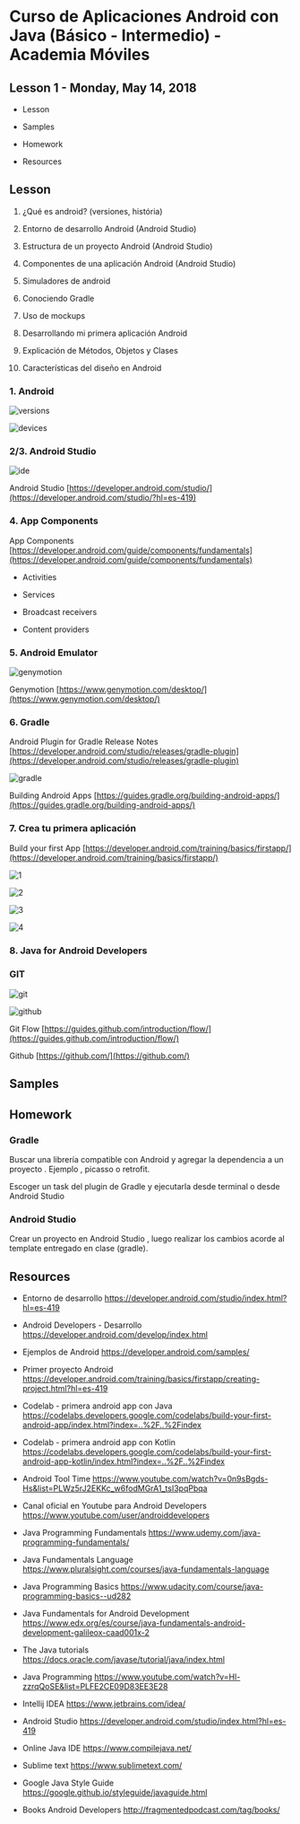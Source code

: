 # Curso de Aplicaciones Android con Java (Básico - Intermedio) - Academia Móviles

## Lesson 1 - Monday, May 14, 2018

- Lesson

- Samples

- Homework

- Resources

## Lesson

1. ¿Qué es android? (versiones, história)

2. Entorno de desarrollo Android (Android Studio)

3. Estructura de un proyecto Android (Android Studio)

4. Componentes de una aplicación Android (Android Studio)

5. Simuladores de android

6. Conociendo Gradle

7. Uso de mockups

8. Desarrollando mi primera aplicación Android

9. Explicación de Métodos, Objetos y Clases

10. Características del diseño en Android

### 1. Android

![versions](https://chart.googleapis.com/chart?chs=500x250&cht=p&chco=c4df9b%2C6fad0c&chf=bg%2Cs%2C00000000&chd=t%3A0.3%2C0.4%2C4.3%2C10.3%2C22.4%2C25.6%2C31.1%2C5.7&chl=Gingerbread%7CIce%20Cream%20Sandwich%7CJelly%20Bean%7CKitKat%7CLollipop%7CMarshmallow%7CNougat%7COreo)

![devices](https://chart.googleapis.com/chart?chs=400x250&cht=p&chco=c4df9b%2C6fad0c&chf=bg%2Cs%2C00000000&chd=t%3A2.9%2C5.5%2C91.1%2C0.5&chl=Xlarge%7CLarge%7CNormal%7CSmall)

### 2/3. Android Studio

![ide](https://developer.android.com/studio/images/studio-homepage-hero_2x.jpg?hl=es-419)

Android Studio [https://developer.android.com/studio/](https://developer.android.com/studio/?hl=es-419)

### 4. App Components

App Components [https://developer.android.com/guide/components/fundamentals](https://developer.android.com/guide/components/fundamentals)

- Activities

- Services

- Broadcast receivers

- Content providers

### 5. Android Emulator

![genymotion](https://www.genymotion.com/wp-content/uploads/2016/02/features-genymotion-imac.jpg)

Genymotion [https://www.genymotion.com/desktop/](https://www.genymotion.com/desktop/)

### 6. Gradle

Android Plugin for Gradle Release Notes  [https://developer.android.com/studio/releases/gradle-plugin](https://developer.android.com/studio/releases/gradle-plugin)

![gradle](https://www.safaribooksonline.com/library/view/gradle-recipes-for/9781491947272/assets/rega_0108.png)

Building Android Apps [https://guides.gradle.org/building-android-apps/](https://guides.gradle.org/building-android-apps/)

### 7. Crea tu primera aplicación

Build your first App [https://developer.android.com/training/basics/firstapp/](https://developer.android.com/training/basics/firstapp/)

![1](https://developer.android.com/training/basics/firstapp/images/studio-welcome_2x.png)

![2](https://developer.android.com/training/basics/firstapp/images/studio-editor_2x.png)

![3](https://developer.android.com/training/basics/firstapp/images/run-avd_2x.png)

![4](https://developer.android.com/training/basics/firstapp/images/screenshot-activity2.png)

### 8. Java for Android Developers

### GIT

![git](https://image.slidesharecdn.com/gitandgithubworkflows-141023162202-conversion-gate01/95/git-and-github-workflows-12-638.jpg?cb=1414117717)

![github](https://i.ytimg.com/vi/hSbJaIdqwKg/maxresdefault.jpg)

Git Flow [https://guides.github.com/introduction/flow/](https://guides.github.com/introduction/flow/)

Github [https://github.com/](https://github.com/)

## Samples

## Homework

  ### Gradle
  
  Buscar una librería compatible con Android y agregar la dependencia a un proyecto . Ejemplo , picasso o retrofit.
  
  Escoger un task del plugin de Gradle y ejecutarla desde terminal o desde Android Studio
  
  ### Android Studio
  
  Crear un proyecto en Android Studio , luego realizar los cambios acorde al template entregado en clase (gradle).
  

## Resources

- Entorno de desarrollo https://developer.android.com/studio/index.html?hl=es-419

- Android Developers - Desarrollo https://developer.android.com/develop/index.html

- Ejemplos de Android  https://developer.android.com/samples/

- Primer proyecto Android https://developer.android.com/training/basics/firstapp/creating-project.html?hl=es-419

- Codelab - primera android app con Java https://codelabs.developers.google.com/codelabs/build-your-first-android-app/index.html?index=..%2F..%2Findex

- Codelab - primera android app con Kotlin https://codelabs.developers.google.com/codelabs/build-your-first-android-app-kotlin/index.html?index=..%2F..%2Findex

- Android Tool Time https://www.youtube.com/watch?v=0n9sBgds-Hs&list=PLWz5rJ2EKKc_w6fodMGrA1_tsI3pqPbqa

- Canal oficial en Youtube para Android Developers https://www.youtube.com/user/androiddevelopers

- Java Programming Fundamentals https://www.udemy.com/java-programming-fundamentals/

- Java Fundamentals Language https://www.pluralsight.com/courses/java-fundamentals-language

- Java Programming Basics https://www.udacity.com/course/java-programming-basics--ud282

- Java Fundamentals for Android Development https://www.edx.org/es/course/java-fundamentals-android-development-galileox-caad001x-2

- The Java tutorials https://docs.oracle.com/javase/tutorial/java/index.html

- Java Programming https://www.youtube.com/watch?v=Hl-zzrqQoSE&list=PLFE2CE09D83EE3E28

- Intellij IDEA https://www.jetbrains.com/idea/

- Android Studio https://developer.android.com/studio/index.html?hl=es-419

- Online Java IDE https://www.compilejava.net/

- Sublime text https://www.sublimetext.com/

- Google Java Style Guide https://google.github.io/styleguide/javaguide.html

- Books Android Developers http://fragmentedpodcast.com/tag/books/

